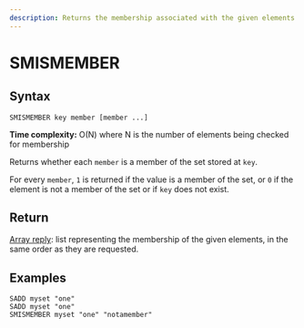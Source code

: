 ```yaml
---
description: Returns the membership associated with the given elements for a set
---
```


# SMISMEMBER

## Syntax

    SMISMEMBER key member [member ...]

**Time complexity:** O(N) where N is the number of elements being checked for membership

Returns whether each `member` is a member of the set stored at `key`.

For every `member`, `1` is returned if the value is a member of the set, or `0` if the element is not a member of the set or if `key` does not exist.

## Return

[Array reply](https://redis.io/docs/reference/protocol-spec#resp-arrays): list representing the membership of the given elements, in the same
order as they are requested.

## Examples

```cli
SADD myset "one"
SADD myset "one"
SMISMEMBER myset "one" "notamember"
```
